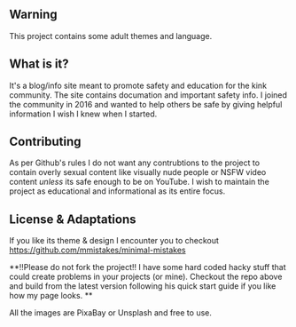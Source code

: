 ## Warning
This project contains some adult themes and language.

## What is it?
It's a blog/info site meant to promote safety and education for the kink community. The site contains documation and important safety info. I joined the community in 2016 and wanted to help others be safe by giving helpful information I wish I knew when I started.

## Contributing
As per Github's rules I do not want any contrubtions to the project to contain overly sexual content like visually nude people or NSFW video content *unless* its safe enough to be on YouTube. I wish to maintain the project as educational and informational as its entire focus.

## License & Adaptations
If you like its theme & design I encounter you to checkout https://github.com/mmistakes/minimal-mistakes

**!!Please do not fork the project!! I have some hard coded hacky stuff that could create problems in your projects (or mine). Checkout the repo above and build from the latest version following his quick start guide if you like how my page looks. **

All the images are PixaBay or Unsplash and free to use.

